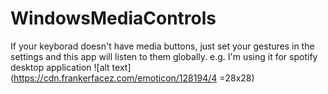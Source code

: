 # WindowsMediaControls
If your keyborad doesn't have media buttons, just set your gestures in the settings and this app will listen to them globally.
e.g. I'm using it for spotify desktop application  ![alt text](https://cdn.frankerfacez.com/emoticon/128194/4 =28x28)
